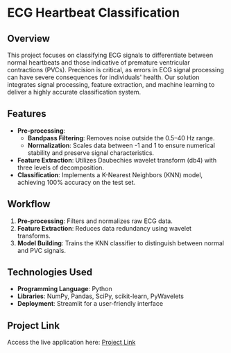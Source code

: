 # ECG Heartbeat Classification

## Overview

This project focuses on classifying ECG signals to differentiate between normal heartbeats and those indicative of premature ventricular contractions (PVCs). Precision is critical, as errors in ECG signal processing can have severe consequences for individuals' health. Our solution integrates signal processing, feature extraction, and machine learning to deliver a highly accurate classification system.

## Features

- **Pre-processing**: 
  - **Bandpass Filtering**: Removes noise outside the 0.5–40 Hz range.
  - **Normalization**: Scales data between -1 and 1 to ensure numerical stability and preserve signal characteristics.
- **Feature Extraction**: Utilizes Daubechies wavelet transform (db4) with three levels of decomposition.
- **Classification**: Implements a K-Nearest Neighbors (KNN) model, achieving 100% accuracy on the test set.

## Workflow

1. **Pre-processing**: Filters and normalizes raw ECG data.
2. **Feature Extraction**: Reduces data redundancy using wavelet transforms.
3. **Model Building**: Trains the KNN classifier to distinguish between normal and PVC signals.

## Technologies Used

- **Programming Language**: Python
- **Libraries**: NumPy, Pandas, SciPy, scikit-learn, PyWavelets
- **Deployment**: Streamlit for a user-friendly interface

## Project Link

Access the live application here: [Project Link](#)  
